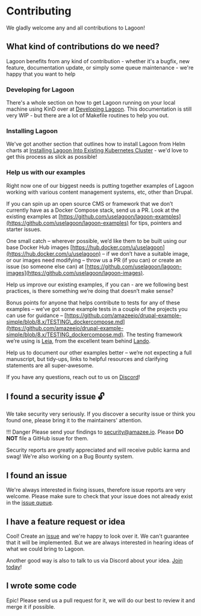 # Contributing

We gladly welcome any and all contributions to Lagoon!

## What kind of contributions do we need?

Lagoon benefits from any kind of contribution - whether it's a bugfix, new feature, documentation update, or simply some queue maintenance - we're happy that you want to help

### Developing for Lagoon

There's a whole section on how to get Lagoon running on your local machine using KinD over at [Developing Lagoon](contributing-to-lagoon/developing-lagoon.md).  This documentation is still very WIP - but there are a lot of Makefile routines to help you out.

### Installing Lagoon

We've got another section that outlines how to install Lagoon from Helm charts at [Installing Lagoon Into Existing Kubernetes Cluster](installing-lagoon/requirements.md) - we'd love to get this process as slick as possible!

### Help us with our examples

Right now one of our biggest needs is putting together examples of Lagoon working with various content management systems, etc, other than Drupal.

If you can spin up an open source CMS or framework that we don’t currently have as a Docker Compose stack, send us a PR. Look at the existing examples at [https://github.com/uselagoon/lagoon-examples](https://github.com/uselagoon/lagoon-examples) for tips, pointers and starter issues.

One small catch – wherever possible, we’d like them to be built using our base Docker Hub images [https://hub.docker.com/u/uselagoon](https://hub.docker.com/u/uselagoon) – if we don’t have a suitable image, or our images need modifying – throw us a PR \(if you can\) or create an issue \(so someone else can\) at [https://github.com/uselagoon/lagoon-images](https://github.com/uselagoon/lagoon-images).

Help us improve our existing examples, if you can - are we following best practices, is there something we’re doing that doesn’t make sense?

Bonus points for anyone that helps contribute to tests for any of these examples – we’ve got some example tests in a couple of the projects you can use for guidance – [https://github.com/amazeeio/drupal-example-simple/blob/8.x/TESTING\_dockercompose.md](https://github.com/amazeeio/drupal-example-simple/blob/8.x/TESTING_dockercompose.md). The testing framework we’re using is [Leia](https://github.com/lando/leia), from the excellent team behind [Lando](https://lando.dev/).

Help us to document our other examples better – we’re not expecting a full manuscript, but tidy-ups, links to helpful resources and clarifying statements are all super-awesome.

If you have any questions, reach out to us on [Discord](https://discord.gg/te5hHe95JE)!

## I found a security issue 🔓

We take security very seriously. If you discover a security issue or think you found one, please bring it to the maintainers' attention.

!!! Danger
    Please send your findings to [security@amazee.io](mailto:security@amazee.io). Please **DO NOT** file a GitHub issue for them.

Security reports are greatly appreciated and will receive public karma and swag! We're also working on a Bug Bounty system.

## I found an issue

We're always interested in fixing issues, therefore issue reports are very welcome. Please make sure to check that your issue does not already exist in the [issue queue](https://github.com/uselagoon/lagoon/issues).

## I have a feature request or idea

Cool! Create an [issue](https://github.com/uselagoon/lagoon/issues) and we're happy to look over it. We can't guarantee that it will be implemented. But we are always interested in hearing ideas of what we could bring to Lagoon.

Another good way is also to talk to us via Discord about your idea. [Join today](https://discord.gg/te5hHe95JE)!

## I wrote some code

Epic! Please send us a pull request for it, we will do our best to review it and merge it if possible.
